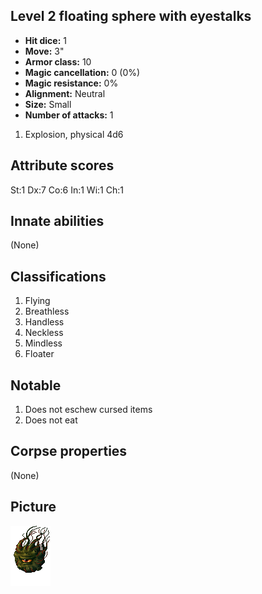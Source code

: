 ## Level 2 floating sphere with eyestalks
- **Hit dice:** 1
- **Move:** 3"
- **Armor class:** 10
- **Magic cancellation:** 0 (0%)
- **Magic resistance:** 0%
- **Alignment:** Neutral
- **Size:** Small
- **Number of attacks:** 1
1. Explosion, physical 4d6
## Attribute scores
St:1 Dx:7 Co:6 In:1 Wi:1 Ch:1
## Innate abilities
(None)
## Classifications
1. Flying
2. Breathless
3. Handless
4. Neckless
5. Mindless
6. Floater
## Notable
1. Does not eschew cursed items
2. Does not eat
## Corpse properties
(None)
## Picture
![Gas spore](https://github.com/hyvanmielenpelit/GnollHackTileSet/blob/main/Monsters/gas_spore/gas_spore.png)
